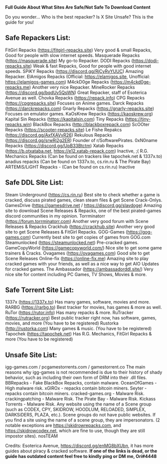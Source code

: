 **Full Guide About What Sites Are Safe/Not Safe To Download Content**

Do you wonder... Who is the best repacker? Is X Site Unsafe? This is the guide for you!

## **Safe Repackers List:**
FitGirl Repacks (<https://fitgirl-repacks.site>) Very good & small Repacks, Good for people with slow internet speeds.
Masquerade Repacks (<https://masquerade.site>) My go-to Repacker.
DODI Repacks (<https://dodi-repacks.site>) Weak & fast Repacks, Good for people with good internet speeds.
SPiKY Repacks (<https://discord.gg/RjCyRyYUUC>) Amazing Repacker.
ElAmigos Repacks (Official: <https://elamigos.site>, Unofficial: <https://elamigos-games.com>)
M4ckD0ge Repacks (<https://m4ckd0ge-repacks.me>) Another very nice Repacker.
MineRocker Repacks (<https://discord.gg/bqdUv5QsWN>) Great Repacker, staff of Esoterica Avenue as well.
Chovka Repacks (<https://repack.info>)
CPG Repacks (<https://cpgrepacks.site>) Focuses on Anime games.
Darck Repacks (<https://darckrepacks.com>)
Gnarly Repacks (<https://gnarly-repacks.site>) Focuses on emulator games.
KaOsKrew Repacks (<https://kaoskrew.org>)
Kapital Sin Repacks (<https://kapitalsin.com>)
Tiny Repacks (<https://tiny-repacks.win>)
BlackBox Repacks (<http://blackboxrepack.com>)
ScOOter Repacks (<https://scooter-repacks.site>)
Le Fishe Repakcs (<https://discord.gg/AxfXAVvR26>)
Rekulous Repacks (<https://discord.gg/srwRj2g2ER>) Founder of r/SoftwarePirates.
0xN0name Repacks (<https://discord.gg/UpB33Btctm>)
Xatab Repacks (<https://b.otxataba.net>, <https://e12.xatab-repack.com>) Inactive, ;(
R.G. Mechanics Repacks (Can be found on trackers like tapochek.net & 1337x.to)
anadius repacks (Can be found on 1337x.to, cs.rin.ru & The Pirate Bay)
ARTEMiS/LiGHT Repacks - (Can be found on cs.rin.ru) Inactive

## **Safe DDL Site List:**
Steam Underground (<https://cs.rin.ru>) Best site to check whether a game is cracked, discuss pirated games, clean steam files & get Scene Crack-Onlys.
GamesDrive (<https://gamesdrive.net> / <https://discord.gg/slavdoge>) Amazing site to download Scene Releases & Repacks, one of the best pirated-games discord communities in my opinion.
Torrminatorr (<https://forum.torrminatorr.com>) Another very good forum with Scene Releases & Repacks
Crackhub (<https://crackhub.site>) Another very good site to get Scene Releases & FitGirl Repacks.
GOG-Games (<https://gog-games.com>) Currently best site to get copies of games from GOG.com
Steamunlocked (<https://steamunlocked.net>) Pre-cracked games.
GameCopyWorld (<https://gamecopyworld.com/>) Nice site to get some game trainers & Cracks.
Ovagames (<https://ovagames.com>) Good site to get Scene Releases
Online-fix (<https://online-fix.me>) Amazing site to play cracked games with your friends, as well as a nice way to get AIO Updates for cracked games.
The Ambassador (<https://ambassadorddl.site/>) Very nice site for content including PC Games, TV Shows, Movies & more.

## **Safe Torrent Site List:**
1337x (<https://1337x.to>) Has many games, software, movies and more.
RARBG (<https://rarbg.to>) Best tracker for movies, has games & more as well.
RuTor (<https://rutor.info>) Has many repacks & more.
RuTracker (<https://rutracker.org>) Best public tracker right now, has software, games, movies, and more (You have to be registered)
Rustorka (<http://rustorka.com>) Many games & music. (You have to be registered)
Tapochek (<https://tapochek.net>) Has R.G. Mechanics, FitGirl Repacks & more (You have to be registered)

## **Unsafe Site List:**
igg-games.com / pcgamestorrents.com / gamestorrent.co The main reasons why igg-games is not recommended is due to their history of shady behavior, such as including their own form of DRM into their .dll files.
BBRepacks - Fake BlackBox Repacks, contain malware.
OceanOfGames - High malware risk.
xGIROx - repacks contain bitcoin miners.
Seyter - repacks contain bitcoin miners.
cracked-games.org - Malware Risk.
crackingpatching - Malware Risk.
The Pirate Bay - Malware Risk.
Kickass Torrents - Malware Risk.
Any website using the name of a Scene group (such as CODEX, CPY, SKIDROW, HOODLUM, RELOADED, SiMPLEX, DARKSiDERS, PLAZA, etc.). Scene groups do not have public websites. If you find a site using the name of a scene group, they are impersonators. (2 notable exceptions are https://skidrowrepacks.com, and https://skidrowcodex.net, which are fine to use, though they are still impostor sites).
nosTEAM

Credits: Esoterica Avenue, https://discord.gg/enMG8bXUbn, it has more guides about piracy & cracked software.
**If one of the links is dead, or the guide has outdated content feel free to kindly ping or DM me, Ori#4448**
